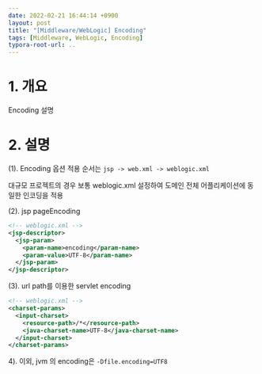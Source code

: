 ```yaml
---
date: 2022-02-21 16:44:14 +0900
layout: post
title: "[Middleware/WebLogic] Encoding"
tags: [Middleware, WebLogic, Encoding]
typora-root-url: ..
---
```


# 1. 개요

Encoding 설명




# 2. 설명

(1). Encoding 옵션 적용 순서는 `jsp -> web.xml -> weblogic.xml` 

대규모 프로젝트의 경우 보통 weblogic.xml 설정하여 도메인 전체 어플리케이션에 동일한 인코딩을 적용



(2). jsp pageEncoding

```xml
<!-- weblogic.xml -->
<jsp-descriptor>
  <jsp-param>
    <param-name>encoding</param-name>
    <param-value>UTF-8</param-name>
  </jsp-param>
</jsp-descriptor>
```



(3). url path를 이용한 servlet encoding

```xml
<!-- weblogic.xml -->
<charset-params>
  <input-charset>
    <resource-path>/*</resource-path>
    <java-charset-name>UTF-8</java-charset-name>
  </input-charset>
</charset-params>
```



4). 이외, jvm 의 encoding은 `-Dfile.encoding=UTF8`
